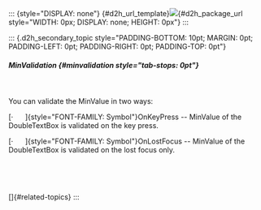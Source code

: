 ::: {style="DISPLAY: none"}
[](ms-xhelp:///?Id=d2h_url_template){#d2h_url_template}![](!package_url!){#d2h_package_url style="WIDTH: 0px; DISPLAY: none; HEIGHT: 0px"}
:::

::: {.d2h_secondary_topic style="PADDING-BOTTOM: 10pt; MARGIN: 0pt; PADDING-LEFT: 0pt; PADDING-RIGHT: 0pt; PADDING-TOP: 0pt"}
##### MinValidation {#minvalidation style="tab-stops: 0pt"}

 

You can validate the MinValue in two ways:

[·      ]{style="FONT-FAMILY: Symbol"}OnKeyPress -- MinValue of the DoubleTextBox is validated on the key press.

[·      ]{style="FONT-FAMILY: Symbol"}OnLostFocus -- MinValue of the DoubleTextBox is validated on the lost focus only.

 

 

[]{#related-topics}
:::
